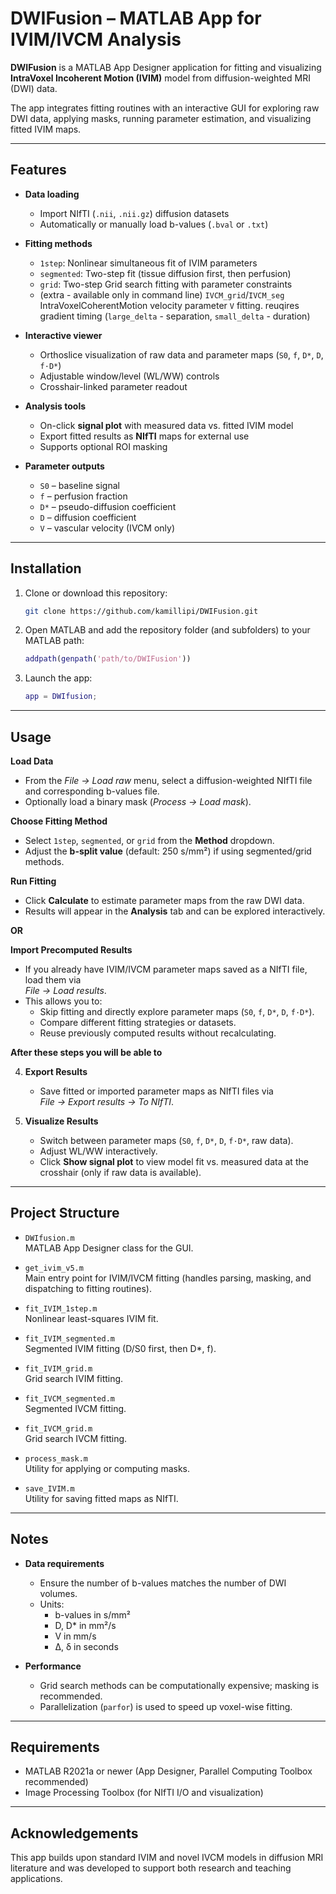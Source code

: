 # DWIFusion – MATLAB App for IVIM/IVCM Analysis

**DWIFusion** is a MATLAB App Designer application for fitting and visualizing **IntraVoxel Incoherent Motion (IVIM)**  model from diffusion-weighted MRI (DWI) data.

The app integrates fitting routines with an interactive GUI for exploring raw DWI data, applying masks, running parameter estimation, and visualizing fitted IVIM maps.

---

## Features

- **Data loading**
  - Import NIfTI (`.nii`, `.nii.gz`) diffusion datasets
  - Automatically or manually load b-values (`.bval` or `.txt`)

- **Fitting methods**
  - `1step`: Nonlinear simultaneous fit of IVIM parameters
  - `segmented`: Two-step fit (tissue diffusion first, then perfusion)
  - `grid`: Two-step Grid search fitting with parameter constraints
  - (extra - available only in command line) `IVCM_grid`/`IVCM_seg` IntraVoxelCoherentMotion velocity parameter `V` fitting.
        reuqires  gradient timing (`large_delta` - separation, `small_delta` - duration)

- **Interactive viewer**
  - Orthoslice visualization of raw data and parameter maps (`S0`, `f`, `D*`, `D`, `f·D*`)
  - Adjustable window/level (WL/WW) controls
  - Crosshair-linked parameter readout

- **Analysis tools**
  - On-click **signal plot** with measured data vs. fitted IVIM model
  - Export fitted results as **NIfTI** maps for external use
  - Supports optional ROI masking

- **Parameter outputs**
  - `S0`   – baseline signal  
  - `f`    – perfusion fraction  
  - `D*`   – pseudo-diffusion coefficient  
  - `D`    – diffusion coefficient  
  - `V`    – vascular velocity (IVCM only)  

---

## Installation

1. Clone or download this repository:
   ```bash
   git clone https://github.com/kamillipi/DWIFusion.git
   ```

2. Open MATLAB and add the repository folder (and subfolders) to your MATLAB path:
   ```matlab
   addpath(genpath('path/to/DWIFusion'))
   ```

3. Launch the app:
   ```matlab
   app = DWIfusion;
   ```

---

## Usage

**Load Data**
   - From the *File → Load raw* menu, select a diffusion-weighted NIfTI file and corresponding b-values file.
   - Optionally load a binary mask (*Process → Load mask*).

**Choose Fitting Method**
   - Select `1step`, `segmented`, or `grid` from the **Method** dropdown.
   - Adjust the **b-split value** (default: 250 s/mm²) if using segmented/grid methods.

**Run Fitting**
   - Click **Calculate** to estimate parameter maps from the raw DWI data.
   - Results will appear in the **Analysis** tab and can be explored interactively.

**OR**

**Import Precomputed Results**
   - If you already have IVIM/IVCM parameter maps saved as a NIfTI file, load them via  
     *File → Load results*.  
   - This allows you to:
     - Skip fitting and directly explore parameter maps (`S0`, `f`, `D*`, `D`, `f·D*`).
     - Compare different fitting strategies or datasets.
     - Reuse previously computed results without recalculating.

**After these steps you will be able to**

4. **Export Results**
   - Save fitted or imported parameter maps as NIfTI files via  
     *File → Export results → To NIfTI*.

5. **Visualize Results**
   - Switch between parameter maps (`S0`, `f`, `D*`, `D`, `f·D*`, raw data).
   - Adjust WL/WW interactively.
   - Click **Show signal plot** to view model fit vs. measured data at the crosshair (only if raw data is available).

---

## Project Structure

- `DWIfusion.m`  
  MATLAB App Designer class for the GUI.

- `get_ivim_v5.m`  
  Main entry point for IVIM/IVCM fitting (handles parsing, masking, and dispatching to fitting routines).

- `fit_IVIM_1step.m`  
  Nonlinear least-squares IVIM fit.

- `fit_IVIM_segmented.m`  
  Segmented IVIM fitting (D/S0 first, then D*, f).

- `fit_IVIM_grid.m`  
  Grid search IVIM fitting.

- `fit_IVCM_segmented.m`  
  Segmented IVCM fitting.

- `fit_IVCM_grid.m`  
  Grid search IVCM fitting.

- `process_mask.m`  
  Utility for applying or computing masks.

- `save_IVIM.m`  
  Utility for saving fitted maps as NIfTI.

---

## Notes

- **Data requirements**
  - Ensure the number of b-values matches the number of DWI volumes.
  - Units:
    - b-values in s/mm²
    - D, D* in mm²/s
    - V in mm/s
    - Δ, δ in seconds

- **Performance**
  - Grid search methods can be computationally expensive; masking is recommended.
  - Parallelization (`parfor`) is used to speed up voxel-wise fitting.

---

## Requirements

- MATLAB R2021a or newer (App Designer, Parallel Computing Toolbox recommended)
- Image Processing Toolbox (for NIfTI I/O and visualization)


---

## Acknowledgements

This app builds upon standard IVIM and novel IVCM models in diffusion MRI literature and was developed to support both research and teaching applications.
